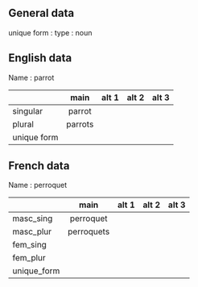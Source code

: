 ## General data

unique form :
type : noun

## English data

Name : parrot

|             |  main   | alt 1 | alt 2 | alt 3 |
| :---------- | :-----: | :---: | :---: | ----- |
| singular    | parrot  |       |       |       |
| plural      | parrots |       |       |       |
| unique form |         |       |       |       |

## French data

Name : perroquet

|             |    main    | alt 1 | alt 2 | alt 3 |
| :---------- | :--------: | :---: | :---: | :---: |
| masc_sing   | perroquet  |       |       |       |
| masc_plur   | perroquets |       |       |       |
| fem_sing    |            |       |       |       |
| fem_plur    |            |       |       |       |
| unique_form |            |       |       |       |


